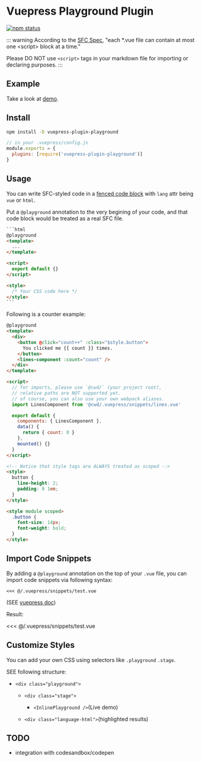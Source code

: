 # Vuepress Playground Plugin

[![npm status](https://img.shields.io/npm/v/vuepress-plugin-playground.svg)](https://www.npmjs.org/package/vuepress-plugin-playground)

::: warning
According to the [SFC Spec](https://vue-loader.vuejs.org/spec.html#script), "each \*.vue file can contain at most one \<script\> block at a time."

Please DO NOT use `<script>` tags in your markdown file for importing or declaring purposes.
:::

## Example

Take a look at [demo](https://github.com/AngusFu/webgl-guide-reading).

## Install

```bash
npm install -D vuepress-plugin-playground
```

```js
// in your .vuepress/config.js
module.exports = {
  plugins: [require('vuepress-plugin-playground')]
}
```

## Usage

You can write SFC-styled code in a [fenced code block](https://spec.commonmark.org/0.28/#fenced-code-blocks) with `lang` attr being `vue` or `html`.

Put a `@playground` annotation to the very begining of your code, and that code block would be treated as a real SFC file.

<!-- prettier-ignore -->
~~~html {2}
```html
@playground
<template>
  ...
</template>

<script>
  export default {}
</script>

<style>
  /* Your CSS code here */
</style>
```
~~~

Following is a counter example:

```html {14,25}
@playground
<template>
  <div>
    <button @click="count++" :class="$style.button">
      You clicked me {{ count }} times.
    </button>
    <lines-component :count="count" />
  </div>
</template>

<script>
  // for imports, please use `@cwd/` (your project root),
  // relative paths are NOT supported yet.
  // of course, you can also use your own webpack aliases.
  import LinesComponent from '@cwd/.vuepress/snippets/lines.vue'

  export default {
    components: { LinesComponent },
    data() {
      return { count: 0 }
    },
    mounted() {}
  }
</script>

<!-- Notice that style tags are ALWAYS treated as scoped -->
<style>
  button {
    line-height: 2;
    padding: 0 1em;
  }
</style>

<style module scoped>
  .button {
    font-size: 14px;
    font-weight: bold;
  }
</style>
```

## Import Code Snippets

By adding a `@playground` annotation on the top of your `.vue` file, you can import code snippets via following syntax:

```
<<< @/.vuepress/snippets/test.vue
```

(SEE [vuepress doc](https://vuepress.vuejs.org/guide/markdown.html#import-code-snippets))

Result:

<<< @/.vuepress/snippets/test.vue

## Customize Styles

You can add your own CSS using selectors like `.playground` `.stage`.

SEE following structure:

- `<div class="playground">`

  - `<div class="stage">`

    - `<InlinePlayground />`(Live demo)

  - `<div class="language-html">`(highlighted results)

## TODO

- integration with codesandbox/codepen
